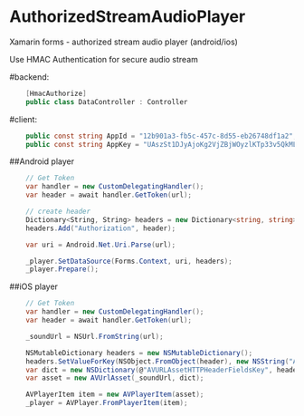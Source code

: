 # AuthorizedStreamAudioPlayer
Xamarin forms - authorized stream audio player (android/ios)

Use HMAC Authentication for secure audio stream


#backend:
```cs
    [HmacAuthorize]    
    public class DataController : Controller
```
    
#client:
```cs
    public const string AppId = "12b901a3-fb5c-457c-8d55-eb26748df1a2";
    public const string AppKey = "UAszSt1DJyAjoKg2VjZBjWOyzlKTp33v5QkMLhwxRp7=";
```    

##Android player
```cs
    // Get Token
    var handler = new CustomDelegatingHandler();
    var header = await handler.GetToken(url);

    // create header
    Dictionary<String, String> headers = new Dictionary<string, string>();
    headers.Add("Authorization", header);

    var uri = Android.Net.Uri.Parse(url);

    _player.SetDataSource(Forms.Context, uri, headers);
    _player.Prepare();
 ```
    
##iOS player
```cs
    // Get Token
    var handler = new CustomDelegatingHandler();
    var header = await handler.GetToken(url);

    _soundUrl = NSUrl.FromString(url);

    NSMutableDictionary headers = new NSMutableDictionary();
    headers.SetValueForKey(NSObject.FromObject(header), new NSString("Authorization"));
    var dict = new NSDictionary(@"AVURLAssetHTTPHeaderFieldsKey", headers);
    var asset = new AVUrlAsset(_soundUrl, dict);

    AVPlayerItem item = new AVPlayerItem(asset);
    _player = AVPlayer.FromPlayerItem(item);
```
